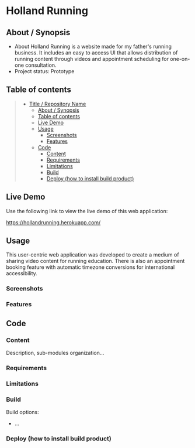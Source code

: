 # Holland Running

## About / Synopsis

* About
Holland Running is a website made for my father's running business. It includes an easy to access UI that allows distribution of running content through videos and appointment scheduling for one-on-one consultation.
* Project status: Prototype

## Table of contents

> * [Title / Repository Name](#title--repository-name)
>   * [About / Synopsis](#about--synopsis)
>   * [Table of contents](#table-of-contents)
>   * [Live Demo](#live-demo)
>   * [Usage](#usage)
>     * [Screenshots](#screenshots)
>     * [Features](#features)
>   * [Code](#code)
>     * [Content](#content)
>     * [Requirements](#requirements)
>     * [Limitations](#limitations)
>     * [Build](#build)
>     * [Deploy (how to install build product)](#deploy-how-to-install-build-product)


## Live Demo

Use the following link to view the live demo of this web application:

https://hollandrunning.herokuapp.com/


## Usage

  This user-centric web application was developed to create a medium of sharing video content for running education.  There is also an appointment booking feature with automatic timezone
  conversions for international accessibility.

### Screenshots

### Features

## Code

### Content

Description, sub-modules organization...

### Requirements


### Limitations


### Build

Build options:

* ...

### Deploy (how to install build product)

